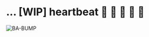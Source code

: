 # ... [WIP] heartbeat :heartbeat: :heartbeat: :heartbeat: :heartbeat: :heartbeat:

![BA-BUMP](http://acidhub.click/imghp/Lara/ba-bump.gif)
